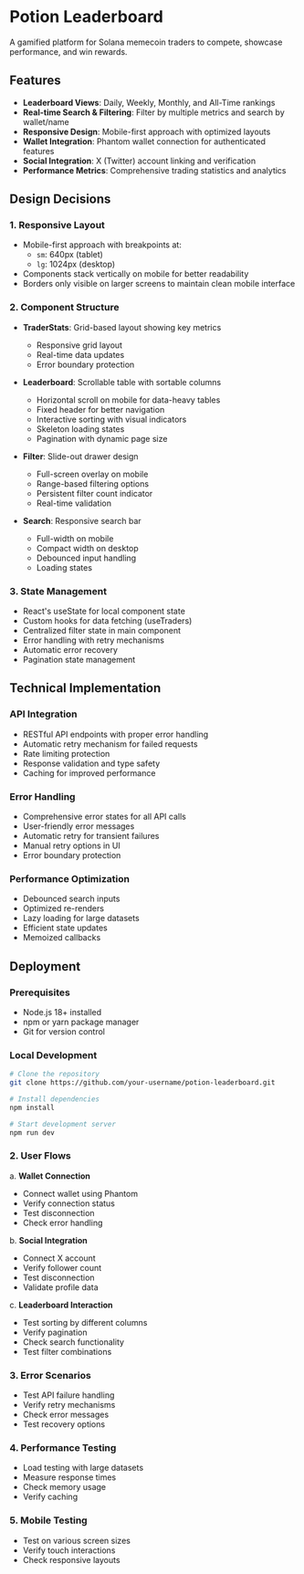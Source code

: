 # Potion Leaderboard

A gamified platform for Solana memecoin traders to compete, showcase performance, and win rewards.

## Features

- **Leaderboard Views**: Daily, Weekly, Monthly, and All-Time rankings
- **Real-time Search & Filtering**: Filter by multiple metrics and search by wallet/name
- **Responsive Design**: Mobile-first approach with optimized layouts
- **Wallet Integration**: Phantom wallet connection for authenticated features
- **Social Integration**: X (Twitter) account linking and verification
- **Performance Metrics**: Comprehensive trading statistics and analytics

## Design Decisions

### 1. Responsive Layout

- Mobile-first approach with breakpoints at:
  - `sm`: 640px (tablet)
  - `lg`: 1024px (desktop)
- Components stack vertically on mobile for better readability
- Borders only visible on larger screens to maintain clean mobile interface

### 2. Component Structure

- **TraderStats**: Grid-based layout showing key metrics

  - Responsive grid layout
  - Real-time data updates
  - Error boundary protection

- **Leaderboard**: Scrollable table with sortable columns

  - Horizontal scroll on mobile for data-heavy tables
  - Fixed header for better navigation
  - Interactive sorting with visual indicators
  - Skeleton loading states
  - Pagination with dynamic page size

- **Filter**: Slide-out drawer design

  - Full-screen overlay on mobile
  - Range-based filtering options
  - Persistent filter count indicator
  - Real-time validation

- **Search**: Responsive search bar
  - Full-width on mobile
  - Compact width on desktop
  - Debounced input handling
  - Loading states

### 3. State Management

- React's useState for local component state
- Custom hooks for data fetching (useTraders)
- Centralized filter state in main component
- Error handling with retry mechanisms
- Automatic error recovery
- Pagination state management

## Technical Implementation

### API Integration

- RESTful API endpoints with proper error handling
- Automatic retry mechanism for failed requests
- Rate limiting protection
- Response validation and type safety
- Caching for improved performance

### Error Handling

- Comprehensive error states for all API calls
- User-friendly error messages
- Automatic retry for transient failures
- Manual retry options in UI
- Error boundary protection

### Performance Optimization

- Debounced search inputs
- Optimized re-renders
- Lazy loading for large datasets
- Efficient state updates
- Memoized callbacks

## Deployment

### Prerequisites

- Node.js 18+ installed
- npm or yarn package manager
- Git for version control

### Local Development

```bash
# Clone the repository
git clone https://github.com/your-username/potion-leaderboard.git

# Install dependencies
npm install

# Start development server
npm run dev
```

### 2. User Flows

a. **Wallet Connection**

- Connect wallet using Phantom
- Verify connection status
- Test disconnection
- Check error handling

b. **Social Integration**

- Connect X account
- Verify follower count
- Test disconnection
- Validate profile data

c. **Leaderboard Interaction**

- Test sorting by different columns
- Verify pagination
- Check search functionality
- Test filter combinations

### 3. Error Scenarios

- Test API failure handling
- Verify retry mechanisms
- Check error messages
- Test recovery options

### 4. Performance Testing

- Load testing with large datasets
- Measure response times
- Check memory usage
- Verify caching

### 5. Mobile Testing

- Test on various screen sizes
- Verify touch interactions
- Check responsive layouts
